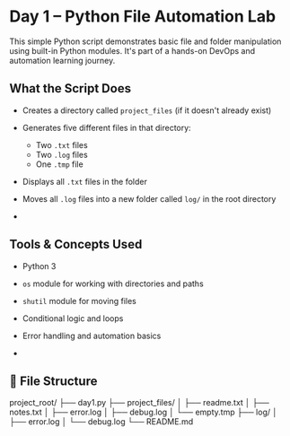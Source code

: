 # Day 1 – Python File Automation Lab

This simple Python script demonstrates basic file and folder manipulation using built-in Python modules. It's part of a hands-on DevOps and automation learning journey.


##  What the Script Does

- Creates a directory called `project_files` (if it doesn't already exist)
- Generates five different files in that directory:
  - Two `.txt` files
  - Two `.log` files
  - One `.tmp` file
- Displays all `.txt` files in the folder
- Moves all `.log` files into a new folder called `log/` in the root directory

- 

##  Tools & Concepts Used

- Python 3
- `os` module for working with directories and paths
- `shutil` module for moving files
- Conditional logic and loops
- Error handling and automation basics

- 


## 🧾 File Structure
project_root/
├── day1.py
├── project_files/
│ ├── readme.txt
│ ├── notes.txt
│ ├── error.log
│ ├── debug.log
│ └── empty.tmp
├── log/
│ ├── error.log
│ └── debug.log
└── README.md
